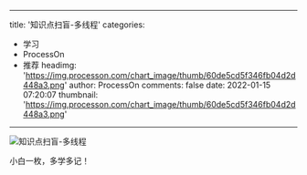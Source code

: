 
---
title: '知识点扫盲-多线程'
categories: 
 - 学习
 - ProcessOn
 - 推荐
headimg: 'https://img.processon.com/chart_image/thumb/60de5cd5f346fb04d2d448a3.png'
author: ProcessOn
comments: false
date: 2022-01-15 07:20:07
thumbnail: 'https://img.processon.com/chart_image/thumb/60de5cd5f346fb04d2d448a3.png'
---

<div>   
<img class="thumb" alt="知识点扫盲-多线程" src="https://img.processon.com/chart_image/thumb/60de5cd5f346fb04d2d448a3.png" referrerpolicy="no-referrer">
<p>小白一枚，多学多记！</p>  
</div>
            